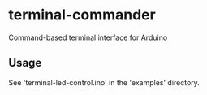 # terminal-commander

Command-based terminal interface for Arduino

## Usage

See 'terminal-led-control.ino' in the 'examples' directory.

